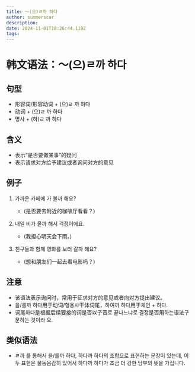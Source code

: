 ```yaml
---
title: 〜(으)ㄹ까 하다
author: summerscar
description:
date: 2024-11-01T18:26:44.119Z
tags:
---
```


# 韩文语法：〜(으)ㄹ까 하다

## 句型
- 形容词/形容动词 + (으)ㄹ 까 하다
- 动词 + (으)ㄹ 까 하다
- 명사 + (하)ㄹ 까 하다

## 含义
- 表示“是否要做某事”的疑问
- 表示请求对方给予建议或者询问对方的意见

## 例子
1. <Speak>가까운 카페에 가 볼까 해요?</Speak>
   - (是否要去附近的咖啡厅看看？)

2. <Speak>내일 비가 올까 해서 걱정이에요.</Speak>
   - (我担心明天会下雨。)

3. <Speak>친구들과 함께 영화를 보러 갈까 해요?</Speak>
   - (想和朋友们一起去看电影吗？)

## 注意
- 该语法表示询问时，常用于征求对方的意见或者向对方提出建议。
- 을/를까 하다用于动词/형용사干体词尾，하여까 하다用于체언 + 하다.
- 词尾하다是根据后续要接的词是否以子音로 끝나느냐로 결정是否用하는语法구문하는 것이라 요.

## 类似语法
- ㄹ까 를 통해서 을/를까 하다, 하다까 하다의 조합으로 표현하는 문장이 있는데, 이 두 표현은 물동음감히 있어서 하다까 하다가 조금 더 강한 당부의 뜻을 가집니다.